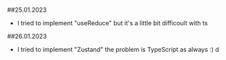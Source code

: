 ##25.01.2023
- I tried to implement "useReduce"
  but it's a little bit difficoult with ts

##26.01.2023
- I tried to implement "Zustand"
  the problem is TypeScript as always :) d